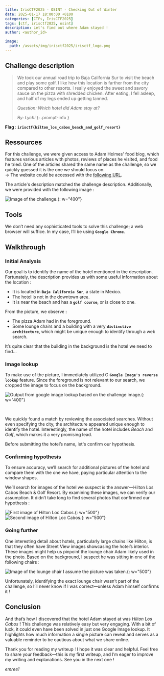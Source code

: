 ```yaml
---
title: IrisCTF2025 - OSINT - Checking Out of Winter
date: 2025-01-17 18:00:00 +0100
categories: [CTFs, IrisCTF2025]
tags: [ctf, irisctf2025, osint]
description: Let's find out where Adam stayed !
author: <author_id>

image:
  path: /assets/img/irisctf2025/irisctf_logo.png
---
```


## Challenge description 

> We took our annual road trip to Baja California Sur to visit the beach and play some golf. I like how this location is farther from the city compared to other resorts. I really enjoyed the sweet and savory sauce on the pizza with shredded chicken. After eating, I fell asleep, and half of my legs ended up getting tanned.  
>  
> *Question: Which hotel did Adam stay at?*
>  
> *By: Lychi*
{: .prompt-info }

**Flag : `irisctf{hilton_los_cabos_beach_and_golf_resort}`**

## Ressources

For this challenge, we were given access to Adam Holmes' food blog, which features various articles with photos, reviews of places he visited, and food he tried. One of the articles shared the same name as the challenge, so we quickly guessed it is the one we should focus on.  
→ The website could be accessed with the [following URL](https://osint-food-blog-web.chal.irisc.tf/).

The article's description matched the challenge description. Additionally, we were provided with the following image : 

![Image of the challenge.](/assets/img/irisctf2025/osint/checking_out_of_winter/chall_image.png){: w="400"}

## Tools 

We don’t need any sophisticated tools to solve this challenge; a web browser will suffice. In my case, I’ll be using **`Google Chrome`**.  

## Walkthrough

### Initial Analysis 

Our goal is to identify the name of the hotel mentioned in the description. Fortunately, the description provides us with some useful information about the location :
- It is located in **`Baja California Sur`**, a state in Mexico.
- The hotel is not in the downtown area.
- It is near the beach and has a **`golf course`**, or is close to one.  

From the picture, we observe :
- The pizza Adam had in the foreground.
- Some lounge chairs and a building with a very **`distinctive  architecture`**, which might be unique enough to identify through a web search.  

It’s quite clear that the building in the background is the hotel we need to find...

### Image lookup

To make use of the picture, I immediately utilized G **`Google Image's reverse lookup`** feature. Since the foreground is not relevant to our search, we cropped the image to focus on the background.   

![Output from google image lookup based on the challenge image.](/assets/img/irisctf2025/osint/checking_out_of_winter/google_image_lookup.png){: w="400"}

<br>

We quickly found a match by reviewing the associated searches. Without even specifying the city, the architecture appeared unique enough to identify the hotel. Interestingly, the name of the hotel includes *Beach* and *Golf*, which makes it a very promising lead.  

Before submitting the hotel’s name, let's confirm our hypothesis.

### Confirming hypothesis

To ensure accuracy, we’ll search for additional pictures of the hotel and compare them with the one we have, paying particular attention to the window shapes.  

We’ll search for images of the hotel we suspect is the answer—Hilton Los Cabos Beach & Golf Resort. By examining these images, we can verify our assumption. It didn’t take long to find several photos that confirmed our hypothesis : 

![First image of Hilton Loc Cabos.](/assets/img/irisctf2025/osint/checking_out_of_winter/hilton_loscabos1.jpg){: w="500"}
![Second image of Hilton Loc Cabos.](/assets/img/irisctf2025/osint/checking_out_of_winter/hilton_loscabos2.jpg){: w="500"}

### Going further

One interesting detail about hotels, particularly large chains like Hilton, is that they often have Street View images showcasing the hotel’s interior. These images might help us pinpoint the lounge chair Adam likely used in the photo. Based on the background, I suspect he was sitting in one of the following chairs :  

![Image of the lounge chair I assume the picture was taken.](/assets/img/irisctf2025/osint/checking_out_of_winter/adams_chair.png){: w="500"}

Unfortunately, identifying the exact lounge chair wasn’t part of the challenge, so I’ll never know if I was correct—unless Adam himself confirms it !

## Conclusion 

And that’s how I discovered that the hotel Adam stayed at was *Hilton Los Cabos* ! This challenge was relatively easy but very engaging. With a bit of luck, it could even have been solved in just one Google Image lookup. It highlights how much information a single picture can reveal and serves as a valuable reminder to be cautious about what we share online.

Thank you for reading my writeup ! I hope it was clear and helpful. Feel free to share your feedback—this is my first writeup, and I’m eager to improve my writing and explanations. See you in the next one ! 

*emree1*
